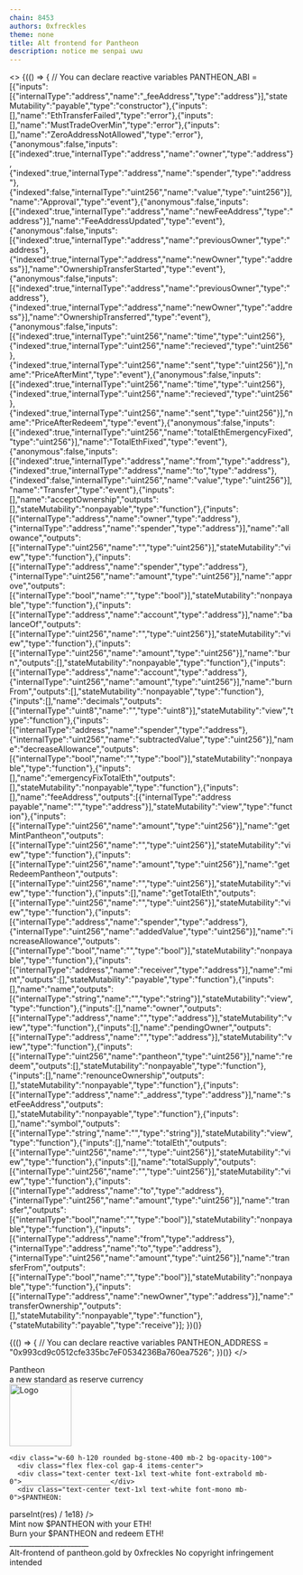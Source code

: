 ```yaml
---
chain: 8453
authors: 0xfreckles
theme: none
title: Alt frontend for Pantheon
description: notice me senpai uwu
---
```

<>
  {(() => {
    // You can declare reactive variables
    PANTHEON_ABI = [{"inputs":[{"internalType":"address","name":"_feeAddress","type":"address"}],"stateMutability":"payable","type":"constructor"},{"inputs":[],"name":"EthTransferFailed","type":"error"},{"inputs":[],"name":"MustTradeOverMin","type":"error"},{"inputs":[],"name":"ZeroAddressNotAllowed","type":"error"},{"anonymous":false,"inputs":[{"indexed":true,"internalType":"address","name":"owner","type":"address"},{"indexed":true,"internalType":"address","name":"spender","type":"address"},{"indexed":false,"internalType":"uint256","name":"value","type":"uint256"}],"name":"Approval","type":"event"},{"anonymous":false,"inputs":[{"indexed":true,"internalType":"address","name":"newFeeAddress","type":"address"}],"name":"FeeAddressUpdated","type":"event"},{"anonymous":false,"inputs":[{"indexed":true,"internalType":"address","name":"previousOwner","type":"address"},{"indexed":true,"internalType":"address","name":"newOwner","type":"address"}],"name":"OwnershipTransferStarted","type":"event"},{"anonymous":false,"inputs":[{"indexed":true,"internalType":"address","name":"previousOwner","type":"address"},{"indexed":true,"internalType":"address","name":"newOwner","type":"address"}],"name":"OwnershipTransferred","type":"event"},{"anonymous":false,"inputs":[{"indexed":true,"internalType":"uint256","name":"time","type":"uint256"},{"indexed":true,"internalType":"uint256","name":"recieved","type":"uint256"},{"indexed":true,"internalType":"uint256","name":"sent","type":"uint256"}],"name":"PriceAfterMint","type":"event"},{"anonymous":false,"inputs":[{"indexed":true,"internalType":"uint256","name":"time","type":"uint256"},{"indexed":true,"internalType":"uint256","name":"recieved","type":"uint256"},{"indexed":true,"internalType":"uint256","name":"sent","type":"uint256"}],"name":"PriceAfterRedeem","type":"event"},{"anonymous":false,"inputs":[{"indexed":true,"internalType":"uint256","name":"totalEthEmergencyFixed","type":"uint256"}],"name":"TotalEthFixed","type":"event"},{"anonymous":false,"inputs":[{"indexed":true,"internalType":"address","name":"from","type":"address"},{"indexed":true,"internalType":"address","name":"to","type":"address"},{"indexed":false,"internalType":"uint256","name":"value","type":"uint256"}],"name":"Transfer","type":"event"},{"inputs":[],"name":"acceptOwnership","outputs":[],"stateMutability":"nonpayable","type":"function"},{"inputs":[{"internalType":"address","name":"owner","type":"address"},{"internalType":"address","name":"spender","type":"address"}],"name":"allowance","outputs":[{"internalType":"uint256","name":"","type":"uint256"}],"stateMutability":"view","type":"function"},{"inputs":[{"internalType":"address","name":"spender","type":"address"},{"internalType":"uint256","name":"amount","type":"uint256"}],"name":"approve","outputs":[{"internalType":"bool","name":"","type":"bool"}],"stateMutability":"nonpayable","type":"function"},{"inputs":[{"internalType":"address","name":"account","type":"address"}],"name":"balanceOf","outputs":[{"internalType":"uint256","name":"","type":"uint256"}],"stateMutability":"view","type":"function"},{"inputs":[{"internalType":"uint256","name":"amount","type":"uint256"}],"name":"burn","outputs":[],"stateMutability":"nonpayable","type":"function"},{"inputs":[{"internalType":"address","name":"account","type":"address"},{"internalType":"uint256","name":"amount","type":"uint256"}],"name":"burnFrom","outputs":[],"stateMutability":"nonpayable","type":"function"},{"inputs":[],"name":"decimals","outputs":[{"internalType":"uint8","name":"","type":"uint8"}],"stateMutability":"view","type":"function"},{"inputs":[{"internalType":"address","name":"spender","type":"address"},{"internalType":"uint256","name":"subtractedValue","type":"uint256"}],"name":"decreaseAllowance","outputs":[{"internalType":"bool","name":"","type":"bool"}],"stateMutability":"nonpayable","type":"function"},{"inputs":[],"name":"emergencyFixTotalEth","outputs":[],"stateMutability":"nonpayable","type":"function"},{"inputs":[],"name":"feeAddress","outputs":[{"internalType":"address payable","name":"","type":"address"}],"stateMutability":"view","type":"function"},{"inputs":[{"internalType":"uint256","name":"amount","type":"uint256"}],"name":"getMintPantheon","outputs":[{"internalType":"uint256","name":"","type":"uint256"}],"stateMutability":"view","type":"function"},{"inputs":[{"internalType":"uint256","name":"amount","type":"uint256"}],"name":"getRedeemPantheon","outputs":[{"internalType":"uint256","name":"","type":"uint256"}],"stateMutability":"view","type":"function"},{"inputs":[],"name":"getTotalEth","outputs":[{"internalType":"uint256","name":"","type":"uint256"}],"stateMutability":"view","type":"function"},{"inputs":[{"internalType":"address","name":"spender","type":"address"},{"internalType":"uint256","name":"addedValue","type":"uint256"}],"name":"increaseAllowance","outputs":[{"internalType":"bool","name":"","type":"bool"}],"stateMutability":"nonpayable","type":"function"},{"inputs":[{"internalType":"address","name":"receiver","type":"address"}],"name":"mint","outputs":[],"stateMutability":"payable","type":"function"},{"inputs":[],"name":"name","outputs":[{"internalType":"string","name":"","type":"string"}],"stateMutability":"view","type":"function"},{"inputs":[],"name":"owner","outputs":[{"internalType":"address","name":"","type":"address"}],"stateMutability":"view","type":"function"},{"inputs":[],"name":"pendingOwner","outputs":[{"internalType":"address","name":"","type":"address"}],"stateMutability":"view","type":"function"},{"inputs":[{"internalType":"uint256","name":"pantheon","type":"uint256"}],"name":"redeem","outputs":[],"stateMutability":"nonpayable","type":"function"},{"inputs":[],"name":"renounceOwnership","outputs":[],"stateMutability":"nonpayable","type":"function"},{"inputs":[{"internalType":"address","name":"_address","type":"address"}],"name":"setFeeAddress","outputs":[],"stateMutability":"nonpayable","type":"function"},{"inputs":[],"name":"symbol","outputs":[{"internalType":"string","name":"","type":"string"}],"stateMutability":"view","type":"function"},{"inputs":[],"name":"totalEth","outputs":[{"internalType":"uint256","name":"","type":"uint256"}],"stateMutability":"view","type":"function"},{"inputs":[],"name":"totalSupply","outputs":[{"internalType":"uint256","name":"","type":"uint256"}],"stateMutability":"view","type":"function"},{"inputs":[{"internalType":"address","name":"to","type":"address"},{"internalType":"uint256","name":"amount","type":"uint256"}],"name":"transfer","outputs":[{"internalType":"bool","name":"","type":"bool"}],"stateMutability":"nonpayable","type":"function"},{"inputs":[{"internalType":"address","name":"from","type":"address"},{"internalType":"address","name":"to","type":"address"},{"internalType":"uint256","name":"amount","type":"uint256"}],"name":"transferFrom","outputs":[{"internalType":"bool","name":"","type":"bool"}],"stateMutability":"nonpayable","type":"function"},{"inputs":[{"internalType":"address","name":"newOwner","type":"address"}],"name":"transferOwnership","outputs":[],"stateMutability":"nonpayable","type":"function"},{"stateMutability":"payable","type":"receive"}];
  })()}




  {(() => {
    // You can declare reactive variables
    PANTHEON_ADDRESS = "0x993cd9c0512cfe335bc7eF0534236Ba760ea7526";
  })()}
</>



<div class="relative flex min-h-screen justify-center bg-gray-200 overflow-hidden">
  <div class="absolute inset-0 bg-[url(/img/grid.svg)] bg-center bg-opacity-50 [mask-image:linear-gradient(180deg,white,rgba(255,255,255,0))]"></div>
  <div class="relative bg-white px-6 py-8 shadow-xl ring-1 ring-gray-300/5 mx-auto max-w-lg rounded-lg flex flex-col gap-4 items-center">
    <div class="text-center text-7xl text-gray-700 font-serif mb-0">Pantheon</div>
    <div class="text-center text-1xl text-gray-700 font-mono mb-0">a new standard as reserve currency</div>
  <img
    src="https://www.svgrepo.com/show/322460/greek-temple.svg"
    width="110"
    height="110"
    alt="Logo"
    class="rounded-lg object-contain object-center mb-0 mt-0 opacity-80"
  />   

    <div class="w-60 h-120 rounded bg-stone-400 mb-2 bg-opacity-100">
      <div class="flex flex-col gap-4 items-center">
      <div class="text-center text-1xl text-white font-extrabold mb-0">______________________</div>
      <div class="text-center text-1xl text-white font-mono mb-0">$PANTHEON:
<div class="text-center text-1xl text-white font-mono mb-0"><ContractRead
  address={PANTHEON_ADDRESS}
  abi={[
    {
      inputs: [{ internalType: "address", name: "account", type: "address" }],
      name: "balanceOf",
      outputs: [{ internalType: "uint256", name: "", type: "uint256" }],
      stateMutability: "view",
      type: "function",
    },
  ]}
  functionName="balanceOf"
    args={[userAddress]}
    returnValue={(res) => parseInt(res) / 1e18}    
/></div></div>
<db class="text-center text-1xl text-white font-mono mb-0">Mint now $PANTHEON with your ETH!</db>    
<div class="text-center text-1xl text-white font-mono mb-0">
<ContractWrite
  address={PANTHEON_ADDRESS}
  abi={[
    {
      inputs: [{ internalType: "address", name: "receiver", type: "address" }],
      name: "mint",
      outputs: [],
      stateMutability: "payable",
      type: "function",
    },
  ]}
  functionName="mint"
  buttonText="mint"
  valueFieldName="Amount of ETH"
/>
</div>
<db class="text-center text-1xl text-white font-mono mb-0">Burn your $PANTHEON and redeem ETH!</db>
<div class="text-center text-1xl text-white font-mono mb-0">
<ContractWrite
  address={PANTHEON_ADDRESS}
  abi={[
    {
      inputs: [{ internalType: "uint256", name: "pantheon", type: "uint256", token: PANTHEON_ADDRESS }],
      name: "redeem",
      outputs: [],
      stateMutability: "nonpayable",
      type: "function",
    },
  ]}
  args={[0]}
/>
<div class="text-center text-1xl text-white font-extrabold mb-3">______________________</div>
</div>
  </div>
   </div>
  <db class="text-center text-xs text-gray-700 font-mono mb-0 opacity-60">Alt-frontend of pantheon.gold by 0xfreckles</db>
    <db class="text-center text-xs text-gray-700 font-mono mb-0 opacity-60">No copyright infringement intended</db>
  </div>
  
  </div>